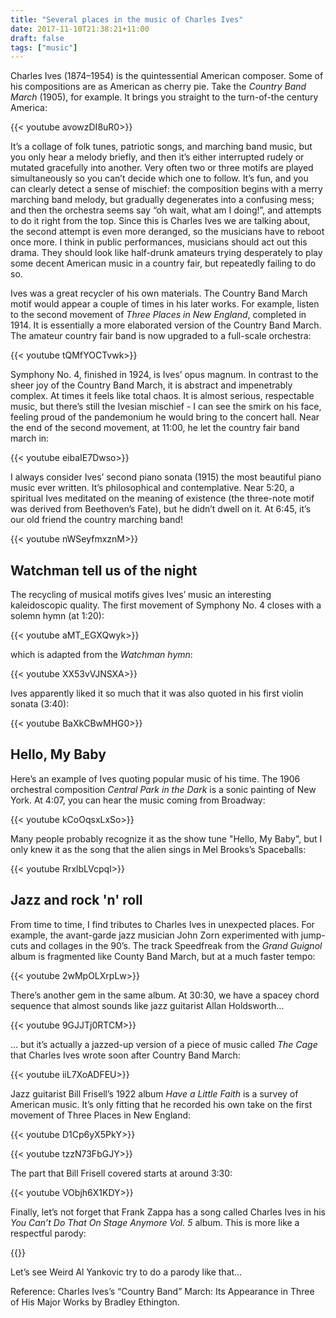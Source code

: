 ```yaml
---
title: "Several places in the music of Charles Ives"
date: 2017-11-10T21:38:21+11:00
draft: false
tags: ["music"]
---
```


Charles Ives (1874–1954) is the quintessential American composer. Some of his compositions are as American as cherry pie. Take the _Country Band March_ (1905), for example. It brings you straight to the turn-of-the century America:

{{< youtube avowzDI8uR0>}}

It’s a collage of folk tunes, patriotic songs, and marching band music, but you only hear a melody briefly, and then it’s either interrupted rudely or mutated gracefully into another. Very often two or three motifs are played simultaneously so you can’t decide which one to follow. It’s fun, and you can clearly detect a sense of mischief: the composition begins with a merry marching band melody, but gradually degenerates into a confusing mess; and then the orchestra seems say “oh wait, what am I doing!”, and attempts to do it right from the top. Since this is Charles Ives we are talking about, the second attempt is even more deranged, so the musicians have to reboot once more. I think in public performances, musicians should act out this drama. They should look like half-drunk amateurs trying desperately to play some decent American music in a country fair, but repeatedly failing to do so.

Ives was a great recycler of his own materials. The Country Band March motif would appear a couple of times in his later works. For example, listen to the second movement of _Three Places in New England_, completed in 1914. It is essentially a more elaborated version of the Country Band March. The amateur country fair band is now upgraded to a full-scale orchestra:

{{< youtube tQMfYOCTvwk>}}

Symphony No. 4, finished in 1924, is Ives’ opus magnum. In contrast to the sheer joy of the Country Band March, it is abstract and impenetrably complex. At times it feels like total chaos. It is almost serious, respectable music, but there’s still the Ivesian mischief - I can see the smirk on his face, feeling proud of the pandemonium he would bring to the concert hall. Near the end of the second movement, at 11:00, he let the country fair band march in:

{{< youtube eibaIE7Dwso>}}

I always consider Ives’ second piano sonata (1915) the most beautiful piano music ever written. It’s philosophical and contemplative. Near 5:20, a spiritual Ives meditated on the meaning of existence (the three-note motif was derived from Beethoven’s Fate), but he didn’t dwell on it. At 6:45, it’s our old friend the country marching band!

{{< youtube nWSeyfmxznM>}}

## Watchman tell us of the night

The recycling of musical motifs gives Ives’ music an interesting kaleidoscopic quality. The first movement of Symphony No. 4 closes with a solemn hymn (at 1:20):

{{< youtube aMT_EGXQwyk>}}

which is adapted from the _Watchman hymn_:

{{< youtube XX53vVJNSXA>}}

Ives apparently liked it so much that it was also quoted in his first violin sonata (3:40):

{{< youtube BaXkCBwMHG0>}}

## Hello, My Baby

Here’s an example of Ives quoting popular music of his time. The 1906 orchestral composition _Central Park in the Dark_ is a sonic painting of New York. At 4:07, you can hear the music coming from Broadway:

{{< youtube kCoOqsxLxSo>}}

Many people probably recognize it as the show tune "Hello, My Baby", but I only knew it as the song that the alien sings in Mel Brooks’s Spaceballs:

{{< youtube RrxlbLVcpqI>}}

## Jazz and rock 'n' roll

From time to time, I find tributes to Charles Ives in unexpected places. For example, the avant-garde jazz musician John Zorn experimented with jump-cuts and collages in the 90’s. The track Speedfreak from the _Grand Guignol_ album is fragmented like County Band March, but at a much faster tempo:

{{< youtube 2wMpOLXrpLw>}}

There’s another gem in the same album. At 30:30, we have a spacey chord sequence that almost sounds like jazz guitarist Allan Holdsworth…

{{< youtube 9GJJTj0RTCM>}}

… but it’s actually a jazzed-up version of a piece of music called _The Cage_ that Charles Ives wrote soon after Country Band March:

{{< youtube iiL7XoADFEU>}}

Jazz guitarist Bill Frisell’s 1922 album _Have a Little Faith_ is a survey of American music. It’s only fitting that he recorded his own take on the first movement of Three Places in New England:

{{< youtube D1Cp6yX5PkY>}}

{{< youtube tzzN73FbGJY>}}

The part that Bill Frisell covered starts at around 3:30:

{{< youtube VObjh6X1KDY>}}

Finally, let’s not forget that Frank Zappa has a song called Charles Ives in his _You Can’t Do That On Stage Anymore Vol. 5_ album. This is more like a respectful parody:

{{<youtube krwdpmuMRzA>}}

Let’s see Weird Al Yankovic try to do a parody like that…

Reference: Charles Ives’s “Country Band” March: Its Appearance in Three of His Major Works by Bradley Ethington.
